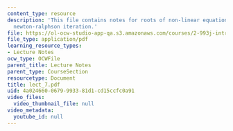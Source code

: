 ```yaml
---
content_type: resource
description: 'This file contains notes for roots of non-linear equations: Bisection,
  newton-ralphson iteration.'
file: https://ol-ocw-studio-app-qa.s3.amazonaws.com/courses/2-993j-introduction-to-numerical-analysis-for-engineering-13-002j-spring-2005/4a0246600679993381d1cd15ccfc0a91_lect_7.pdf
file_type: application/pdf
learning_resource_types:
- Lecture Notes
ocw_type: OCWFile
parent_title: Lecture Notes
parent_type: CourseSection
resourcetype: Document
title: lect_7.pdf
uid: 4a024660-0679-9933-81d1-cd15ccfc0a91
video_files:
  video_thumbnail_file: null
video_metadata:
  youtube_id: null
---
```

